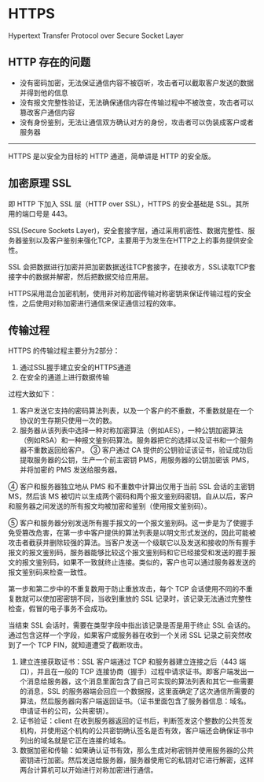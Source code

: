 # HTTPS
Hypertext Transfer Protocol over Secure Socket Layer

## HTTP 存在的问题
- 没有密码加密，无法保证通信内容不被窃听，攻击者可以截取客户发送的数据并得到他的信息
- 没有报文完整性验证，无法确保通信内容在传输过程中不被改变，攻击者可以篡改客户通信内容
- 没有身份鉴别，无法让通信双方确认对方的身份，攻击者可以伪装成客户或者服务器

---

HTTPS 是以安全为目标的 HTTP 通道，简单讲是 HTTP 的安全版。

## 加密原理 SSL
即 HTTP 下加入 SSL 层（HTTP over SSL），HTTPS 的安全基础是 SSL。其所用的端口号是 443。

SSL(Secure Sockets Layer)，安全套接字层，通过采用机密性、数据完整性、服务器鉴别以及客户鉴别来强化TCP，主要用于为发生在HTTP之上的事务提供安全性。

SSL 会把数据进行加密并把加密数据送往TCP套接字，在接收方，SSL读取TCP套接字中的数据并解密，然后把数据交给应用层。

HTTPS采用混合加密机制，使用非对称加密传输对称密钥来保证传输过程的安全性，之后使用对称加密进行通信来保证通信过程的效率。


## 传输过程
HTTPS 的传输过程主要分为2部分：
1. 通过SSL握手建立安全的HTTPS通道
2. 在安全的通道上进行数据传输

过程大致如下：
1. 客户发送它支持的密码算法列表，以及一个客户的不重数，不重数就是在一个协议的生存期只使用一次的数。
2. 服务器从该列表中选择一种对称加密算法（例如AES），一种公钥加密算法（例如RSA）和一种报文鉴别码算法。服务器把它的选择以及证书和一个服务器不重数返回给客户。
③ 客户通过 CA 提供的公钥验证该证书，验证成功后提取服务器的公钥，生产一个前主密钥 PMS，用服务器的公钥加密该 PMS，并将加密的 PMS 发送给服务器。

④ 客户和服务器独立地从 PMS 和不重数中计算出仅用于当前 SSL 会话的主密钥 MS，然后该 MS 被切片以生成两个密码和两个报文鉴别码密钥。自从以后，客户和服务器之间发送的所有报文均被加密和鉴别（使用报文鉴别码）。

⑤ 客户和服务器分别发送所有握手报文的一个报文鉴别码。这一步是为了使握手免受篡改危害，在第一步中客户提供的算法列表是以明文形式发送的，因此可能被攻击者截获并删除较强的算法。当客户发送一个级联它以及发送和接收的所有握手报文的报文鉴别码，服务器能够比较这个报文鉴别码和它已经接受和发送的握手报文的报文鉴别码，如果不一致就终止连接。类似的，客户也可以通过服务器发送的报文鉴别码来检查一致性。

第一步和第二步中的不重复数用于防止重放攻击，每个 TCP 会话使用不同的不重复数就可以使加密密钥不同，当收到重放的 SSL 记录时，该记录无法通过完整性检查，假冒的电子事务不会成功。

当结束 SSL 会话时，需要在类型字段中指出该记录是否是用于终止 SSL 会话的。通过包含这样一个字段，如果客户或服务器在收到一个关闭 SSL 记录之前突然收到了一个 TCP FIN，就知道遭受了截断攻击。

1. 建立连接获取证书：SSL 客户端通过 TCP 和服务器建立连接之后（443 端口），并且在一般的 TCP 连接协商（握手）过程中请求证书。即客户端发出一个消息给服务器，这个消息里面包含了自己可实现的算法列表和其它一些需要的消息，SSL 的服务器端会回应一个数据报，这里面确定了这次通信所需要的算法，然后服务器向客户端返回证书。（证书里面包含了服务器信息：域名。申请证书的公司，公共密钥）。
2. 证书验证：client 在收到服务器返回的证书后，判断签发这个整数的公共签发机构，并使用这个机构的公共密钥确认签名是否有效，客户端还会确保证书中列出的域名就是它正在连接的域名。
3. 数据加密和传输：如果确认证书有效，那么生成对称密钥并使用服务器的公共密钥进行加密。然后发送给服务器，服务器使用它的私钥对它进行解密，这样两台计算机可以开始进行对称加密进行通信。
